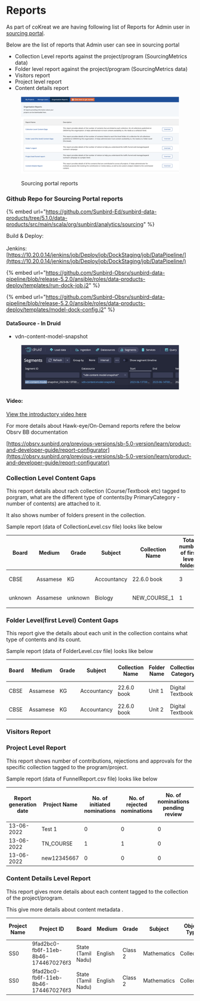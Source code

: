 # Reports

As part of coKreat we are having following list of Reports for Admin user in [sourcing portal](https://dockstaging.sunbirded.org/sourcing/orgreports).

Below are the list of reports that Admin user can see in sourcing portal

* Collection Level reports against the project/program (SourcingMetrics data)
* Folder level report against the project/program  (SourcingMetrics data)
* Visitors report&#x20;
* Project level report
* Content details report

<figure><img src="../../.gitbook/assets/image (1).png" alt=""><figcaption><p>Sourcing portal reports</p></figcaption></figure>

### Github Repo for Sourcing Portal reports

{% embed url="https://github.com/Sunbird-Ed/sunbird-data-products/tree/5.1.0/data-products/src/main/scala/org/sunbird/analytics/sourcing" %}

Build & Deploy:\
\
Jenkins:[https://10.20.0.14/jenkins/job/Deploy/job/DockStaging/job/DataPipeline/](https://10.20.0.14/jenkins/job/Deploy/job/DockStaging/job/DataPipeline/)

{% embed url="https://github.com/Sunbird-Obsrv/sunbird-data-pipeline/blob/release-5.2.0/ansible/roles/data-products-deploy/templates/run-dock-job.j2" %}

{% embed url="https://github.com/Sunbird-Obsrv/sunbird-data-pipeline/blob/release-5.2.0/ansible/roles/data-products-deploy/templates/model-dock-config.j2" %}

#### DataSource - In Druid

* vdn-content-model-snapshot

<figure><img src="../../.gitbook/assets/image (2).png" alt=""><figcaption></figcaption></figure>

#### Video:

[View the introductory video here](https://drive.google.com/file/d/1g6f-ziir8MoK8RRLMcOT4psLz5PZflFK/view)

For more details about Hawk-eye/On-Demand reports refere the below Obsrv BB documentation

[https://obsrv.sunbird.org/previous-versions/sb-5.0-version/learn/product-and-developer-guide/report-configurator](https://obsrv.sunbird.org/previous-versions/sb-5.0-version/learn/product-and-developer-guide/report-configurator)

### Collection Level Content Gaps

This report details about rach collection (Course/Textbook etc) tagged to porgram, what are the different type of contents(by PrimaryCategory - number of contents) are attached to it.

It also shows number of folders present in the collection.

Sample report (data of CollectionLevel.csv file) looks like below

| Board   | Medium   | Grade   | Subject     | Collection Name | Total number of first level folders | Collection Category | Number of ClassroomTeachingVideo | Number of ConceptMap | Number of Course | Number of CuriosityQuestionSet | Number of ExperientialResource | Number of ExplanationReadingMaterial | Number of ExplanationResource | Number of ExplanationVideo | Number of FocusSpot | Number of LearningActivity | Number of LearningOutcomeDefinition | Number of LessonPlan | Number of LessonPlanResource | Number of LessonPlanUnit | Number of MarkingSchemeRubric | Number of OnboardingResource | Number of PedagogyFlow | Number of PracticeQuestionSet | Number of PracticeResource | Number of PreviousBoardExamPapers | Number of Resource | Number of SelfAssess | Number of TVLesson | Number of TeachingMethod | Number of TextBook | Number of eTextBook |
| ------- | -------- | ------- | ----------- | --------------- | ----------------------------------- | ------------------- | -------------------------------- | -------------------- | ---------------- | ------------------------------ | ------------------------------ | ------------------------------------ | ----------------------------- | -------------------------- | ------------------- | -------------------------- | ----------------------------------- | -------------------- | ---------------------------- | ------------------------ | ----------------------------- | ---------------------------- | ---------------------- | ----------------------------- | -------------------------- | --------------------------------- | ------------------ | -------------------- | ------------------ | ------------------------ | ------------------ | ------------------- |
| CBSE    | Assamese | KG      | Accountancy | 22.6.0 book     | 3                                   | Digital Textbook    | <p><br></p>                      | <p><br></p>          | <p><br></p>      | <p><br></p>                    | <p><br></p>                    | <p><br></p>                          | <p><br></p>                   | <p><br></p>                | <p><br></p>         | <p><br></p>                | <p><br></p>                         | <p><br></p>          | <p><br></p>                  | <p><br></p>              | <p><br></p>                   | <p><br></p>                  | <p><br></p>            | <p><br></p>                   | <p><br></p>                | <p><br></p>                       | 3                  | <p><br></p>          | <p><br></p>        | <p><br></p>              | <p><br></p>        | <p><br></p>         |
| unknown | Assamese | unknown | Biology     | NEW\_COURSE\_1  | 1                                   | Course              | <p><br></p>                      | <p><br></p>          | <p><br></p>      | <p><br></p>                    | <p><br></p>                    | <p><br></p>                          | <p><br></p>                   | <p><br></p>                | <p><br></p>         | <p><br></p>                | <p><br></p>                         | <p><br></p>          | <p><br></p>                  | <p><br></p>              | <p><br></p>                   | <p><br></p>                  | <p><br></p>            | <p><br></p>                   | <p><br></p>                | <p><br></p>                       | <p><br></p>        | 1                    | <p><br></p>        | <p><br></p>              | <p><br></p>        | <p><br></p>         |

### Folder Level(first Level) Content Gaps

This report give the details about each unit in the collection contains what type of contents and its count.

Sample report (data of FolderLevel.csv file) looks like below

| Board | Medium   | Grade | Subject     | Collection Name | Folder Name | Collection Category | Number of ClassroomTeachingVideo | Number of ConceptMap | Number of Course | Number of CuriosityQuestionSet | Number of ExperientialResource | Number of ExplanationReadingMaterial | Number of ExplanationResource | Number of ExplanationVideo | Number of FocusSpot | Number of LearningActivity | Number of LearningOutcomeDefinition | Number of LessonPlan | Number of LessonPlanResource | Number of LessonPlanUnit | Number of MarkingSchemeRubric | Number of OnboardingResource | Number of PedagogyFlow | Number of PracticeQuestionSet | Number of PracticeResource | Number of PreviousBoardExamPapers | Number of Resource | Number of SelfAssess | Number of TVLesson | Number of TeachingMethod | Number of TextBook | Number of eTextBook |
| ----- | -------- | ----- | ----------- | --------------- | ----------- | ------------------- | -------------------------------- | -------------------- | ---------------- | ------------------------------ | ------------------------------ | ------------------------------------ | ----------------------------- | -------------------------- | ------------------- | -------------------------- | ----------------------------------- | -------------------- | ---------------------------- | ------------------------ | ----------------------------- | ---------------------------- | ---------------------- | ----------------------------- | -------------------------- | --------------------------------- | ------------------ | -------------------- | ------------------ | ------------------------ | ------------------ | ------------------- |
| CBSE  | Assamese | KG    | Accountancy | 22.6.0 book     | Unit 1      | Digital Textbook    | <p><br></p>                      | <p><br></p>          | <p><br></p>      | <p><br></p>                    | <p><br></p>                    | <p><br></p>                          | <p><br></p>                   | <p><br></p>                | <p><br></p>         | <p><br></p>                | <p><br></p>                         | <p><br></p>          | <p><br></p>                  | <p><br></p>              | <p><br></p>                   | <p><br></p>                  | <p><br></p>            | <p><br></p>                   | <p><br></p>                | <p><br></p>                       | 1                  | <p><br></p>          | <p><br></p>        | <p><br></p>              | <p><br></p>        | <p><br></p>         |
| CBSE  | Assamese | KG    | Accountancy | 22.6.0 book     | Unit 2      | Digital Textbook    | <p><br></p>                      | <p><br></p>          | <p><br></p>      | <p><br></p>                    | <p><br></p>                    | <p><br></p>                          | <p><br></p>                   | <p><br></p>                | <p><br></p>         | <p><br></p>                | <p><br></p>                         | <p><br></p>          | <p><br></p>                  | <p><br></p>              | <p><br></p>                   | <p><br></p>                  | <p><br></p>            | <p><br></p>                   | <p><br></p>                | <p><br></p>                       | 1                  | <p><br></p>          | <p><br></p>        | <p><br></p>              | <p><br></p>        | <p><br></p>         |

### Visitors Report



### Project Level Report

This report shows number of contributions, rejections and approvals for the specific collection tagged to the program/project.

Sample report (data of FunnelReport.csv file) looks like below

| Report generation date | Project Name | No. of initiated nominations | No. of rejected nominations | No. of nominations pending review | No. of accepted nominations to the project | No. of contributors to the project | No. of contributions to the project | No. of contributions pending review | No. of approved contributions |
| ---------------------- | ------------ | ---------------------------- | --------------------------- | --------------------------------- | ------------------------------------------ | ---------------------------------- | ----------------------------------- | ----------------------------------- | ----------------------------- |
| 13-06-2022             | Test 1       | 0                            | 0                           | 0                                 | 1                                          | 0                                  | 0                                   | 0                                   | 0                             |
| 13-06-2022             | TN\_COURSE   | 1                            | 1                           | 0                                 | 2                                          | 1                                  | 10                                  | 10                                  | 0                             |
| 13-06-2022             | new12345667  | 0                            | 0                           | 0                                 | 2                                          | 0                                  | 0                                   | 0                                   | 0                             |

### Content Details Level Report

This report gives more details about each content tagged to the collection of the project/program.

This give more details about content metadata .

| Project Name | Project ID                           | Board              | Medium  | Grade   | Subject     | Object Type | Primary category | Collection/Question Set Name | Collection/Question Set ID | Folder ID                 | Content/Question Name | Content/Question ID       | Content Type     | MimeType        | Content/Question Status | Creator Name | CreatedBy ID                         | Topic   | Learning Outcome | Added from library |
| ------------ | ------------------------------------ | ------------------ | ------- | ------- | ----------- | ----------- | ---------------- | ---------------------------- | -------------------------- | ------------------------- | --------------------- | ------------------------- | ---------------- | --------------- | ----------------------- | ------------ | ------------------------------------ | ------- | ---------------- | ------------------ |
| SS0          | 9fad2bc0-fb6f-11eb-8b46-1744670276f3 | State (Tamil Nadu) | English | Class 2 | Mathematics | Collection  | Digital Textbook | 13AugRegionalUpload          | do\_213342918763905024153  | do\_213342918764683264158 | 2                     | do\_213342922509066240179 | Teacher Resource | video/webm      | Rejected                | vdn1         | c559b6da-8eba-45c8-8237-950b500f1f02 | unknown | unknown          | No                 |
| SS0          | 9fad2bc0-fb6f-11eb-8b46-1744670276f3 | State (Tamil Nadu) | English | Class 2 | Mathematics | Collection  | Digital Textbook | 13AugRegionalUpload          | do\_213342918763905024153  | do\_213342918764683264158 | 1                     | do\_213342922311704576178 | eTextbook        | application/pdf | Approved                | vdn1         | c559b6da-8eba-45c8-8237-950b500f1f02 | unknown | unknown          | No                 |

